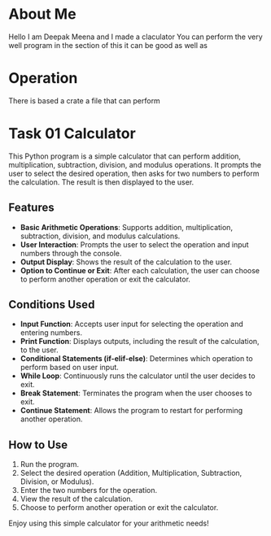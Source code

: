 # About Me 
Hello I am Deepak Meena and I made a claculator
You can perform the very well program in the section of this it can be good as well as 

# Operation 
There is based a crate a file that can perform

# Task 01 Calculator

This Python program is a simple calculator that can perform addition, multiplication, subtraction, division, and modulus operations. It prompts the user to select the desired operation, then asks for two numbers to perform the calculation. The result is then displayed to the user.

## Features

- **Basic Arithmetic Operations**: Supports addition, multiplication, subtraction, division, and modulus calculations.
- **User Interaction**: Prompts the user to select the operation and input numbers through the console.
- **Output Display**: Shows the result of the calculation to the user.
- **Option to Continue or Exit**: After each calculation, the user can choose to perform another operation or exit the calculator.

## Conditions Used

- **Input Function**: Accepts user input for selecting the operation and entering numbers.
- **Print Function**: Displays outputs, including the result of the calculation, to the user.
- **Conditional Statements (if-elif-else)**: Determines which operation to perform based on user input.
- **While Loop**: Continuously runs the calculator until the user decides to exit.
- **Break Statement**: Terminates the program when the user chooses to exit.
- **Continue Statement**: Allows the program to restart for performing another operation.
  
## How to Use

1. Run the program.
2. Select the desired operation (Addition, Multiplication, Subtraction, Division, or Modulus).
3. Enter the two numbers for the operation.
4. View the result of the calculation.
5. Choose to perform another operation or exit the calculator.

Enjoy using this simple calculator for your arithmetic needs!
